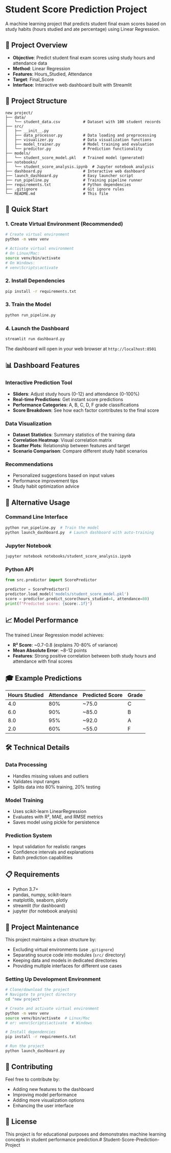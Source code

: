 # Student Score Prediction Project

A machine learning project that predicts student final exam scores based on study habits (hours studied and ate percentage) using Linear Regression.

## 🎯 Project Overview

- **Objective**: Predict student final exam scores using study hours and attendance data
- **Method**: Linear Regression
- **Features**: Hours_Studied, Attendance
- **Target**: Final_Score
- **Interface**: Interactive web dashboard built with Streamlit

## 📁 Project Structure

```
new project/
├── data/
│   └── student_data.csv          # Dataset with 100 student records
├── src/
│   ├── __init__.py
│   ├── data_processor.py         # Data loading and preprocessing
│   ├── visualizer.py             # Data visualization functions
│   ├── model_trainer.py          # Model training and evaluation
│   └── predictor.py              # Prediction functionality
├── models/
│   └── student_score_model.pkl   # Trained model (generated)
├── notebooks/
│   └── student_score_analysis.ipynb  # Jupyter notebook analysis
├── dashboard.py                  # Interactive web dashboard
├── launch_dashboard.py           # Easy launcher script
├── run_pipeline.py               # Training pipeline runner
├── requirements.txt              # Python dependencies
├── .gitignore                    # Git ignore rules
└── README.md                     # This file
```

## 🚀 Quick Start

### 1. Create Virtual Environment (Recommended)

```bash
# Create virtual environment
python -m venv venv

# Activate virtual environment
# On Linux/Mac:
source venv/bin/activate
# On Windows:
# venv\Scripts\activate
```

### 2. Install Dependencies

```bash
pip install -r requirements.txt
```

### 3. Train the Model

```bash
python run_pipeline.py
```

### 4. Launch the Dashboard

```bash
streamlit run dashboard.py
```

The dashboard will open in your web browser at `http://localhost:8501`

## 📊 Dashboard Features

### Interactive Prediction Tool
- **Sliders**: Adjust study hours (0-12) and attendance (0-100%)
- **Real-time Predictions**: Get instant score predictions
- **Performance Categories**: A, B, C, D, F grade classifications
- **Score Breakdown**: See how each factor contributes to the final score

### Data Visualization
- **Dataset Statistics**: Summary statistics of the training data
- **Correlation Heatmap**: Visual correlation matrix
- **Scatter Plots**: Relationship between features and target
- **Scenario Comparison**: Compare different study habit scenarios

### Recommendations
- Personalized suggestions based on input values
- Performance improvement tips
- Study habit optimization advice

## 🔧 Alternative Usage

### Command Line Interface
```bash
python run_pipeline.py  # Train the model
python launch_dashboard.py  # Launch dashboard with auto-training
```

### Jupyter Notebook
```bash
jupyter notebook notebooks/student_score_analysis.ipynb
```

### Python API
```python
from src.predictor import ScorePredictor

predictor = ScorePredictor()
predictor.load_model('models/student_score_model.pkl')
score = predictor.predict_score(hours_studied=4, attendance=80)
print(f"Predicted score: {score:.1f}")
```

## 📈 Model Performance

The trained Linear Regression model achieves:
- **R² Score**: ~0.7-0.8 (explains 70-80% of variance)
- **Mean Absolute Error**: ~8-12 points
- **Features**: Strong positive correlation between both study hours and attendance with final scores

## 🎓 Example Predictions

| Hours Studied | Attendance | Predicted Score | Grade |
|---------------|------------|-----------------|-------|
| 4.0           | 80%        | ~75.0           | C     |
| 6.0           | 90%        | ~85.0           | B     |
| 8.0           | 95%        | ~92.0           | A     |
| 2.0           | 60%        | ~55.0           | F     |

## 🛠️ Technical Details

### Data Processing
- Handles missing values and outliers
- Validates input ranges
- Splits data into 80% training, 20% testing

### Model Training
- Uses scikit-learn LinearRegression
- Evaluates with R², MAE, and RMSE metrics
- Saves model using pickle for persistence

### Prediction System
- Input validation for realistic ranges
- Confidence intervals and explanations
- Batch prediction capabilities

## 📋 Requirements

- Python 3.7+
- pandas, numpy, scikit-learn
- matplotlib, seaborn, plotly
- streamlit (for dashboard)
- jupyter (for notebook analysis)

## 🧹 Project Maintenance

This project maintains a clean structure by:
- Excluding virtual environments (use `.gitignore`)
- Separating source code into modules (`src/` directory)
- Keeping data and models in dedicated directories
- Providing multiple interfaces for different use cases

### Setting Up Development Environment

```bash
# Clone/download the project
# Navigate to project directory
cd "new project"

# Create and activate virtual environment
python -m venv venv
source venv/bin/activate  # Linux/Mac
# or: venv\Scripts\activate  # Windows

# Install dependencies
pip install -r requirements.txt

# Run the project
python launch_dashboard.py
```

## 🤝 Contributing

Feel free to contribute by:
- Adding new features to the dashboard
- Improving model performance
- Adding more visualization options
- Enhancing the user interface

## 📄 License

This project is for educational purposes and demonstrates machine learning concepts in student performance prediction.# Student-Score-Prediction-Project
